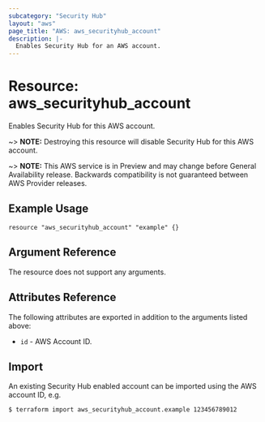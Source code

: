 ```yaml
---
subcategory: "Security Hub"
layout: "aws"
page_title: "AWS: aws_securityhub_account"
description: |-
  Enables Security Hub for an AWS account.
---
```


# Resource: aws_securityhub_account

Enables Security Hub for this AWS account.

~> **NOTE:** Destroying this resource will disable Security Hub for this AWS account.

~> **NOTE:** This AWS service is in Preview and may change before General Availability release. Backwards compatibility is not guaranteed between AWS Provider releases.

## Example Usage

```hcl
resource "aws_securityhub_account" "example" {}
```

## Argument Reference

The resource does not support any arguments.

## Attributes Reference

The following attributes are exported in addition to the arguments listed above:

* `id` - AWS Account ID.

## Import

An existing Security Hub enabled account can be imported using the AWS account ID, e.g.

```
$ terraform import aws_securityhub_account.example 123456789012
```
